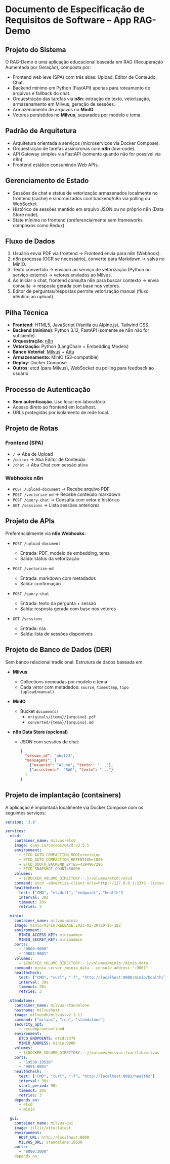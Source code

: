 # Documento de Especificação de Requisitos de Software – App RAG-Demo

## Projeto do Sistema

O RAG-Demo é uma aplicação educacional baseada em RAG (Recuperação Aumentada por Geração), composta por:

- Frontend web leve (SPA) com três abas: Upload, Editor de Conteúdo, Chat.
- Backend mínimo em Python (FastAPI) apenas para roteamento de arquivos e fallback do chat.
- Orquestração das tarefas via **n8n**: extração de texto, vetorização, armazenamento em Milvus, geração de sessões.
- Armazenamento de arquivos no **MinIO**.
- Vetores persistidos no **Milvus**, separados por modelo e tema.

## Padrão de Arquitetura

- Arquitetura orientada a serviços (microserviços via Docker Compose).
- Orquestração de tarefas assíncronas com **n8n** (low-code).
- API Gateway simples via FastAPI (somente quando não for possível via n8n).
- Frontend estático consumindo Web APIs.

## Gerenciamento de Estado

- Sessões de chat e status de vetorização armazenados localmente no frontend (cache) e sincronizados com backend/n8n via polling ou WebSocket.
- Histórico de sessões mantido em arquivo JSON ou no próprio n8n (Data Store node).
- State mínimo no frontend (preferencialmente sem frameworks complexos como Redux).

## Fluxo de Dados

1. Usuário envia PDF via frontend → Frontend envia para n8n (Webhook).
2. n8n processa (OCR se necessário), converte para Markdown → salva no MinIO.
3. Texto convertido → enviado ao serviço de vetorização (Python ou serviço externo) → vetores enviados ao Milvus.
4. Ao iniciar o chat, frontend consulta n8n para buscar contexto → envia consulta → resposta gerada com base nos vetores.
5. Editor de perguntas/respostas permite vetorização manual (fluxo idêntico ao upload).

## Pilha Técnica

- **Frontend**: HTML5, JavaScript (Vanilla ou Alpine.js), Tailwind CSS.
- **Backend (mínimo)**: Python 3.12, FastAPI (somente se n8n não for suficiente).
- **Orquestração**: [n8n](https://n8n.io)
- **Vetorização**: Python (LangChain + Embedding Models)
- **Banco Vetorial**: [Milvus](https://milvus.io) + [Attu](https://github.com/zilliztech/attu)
- **Armazenamento**: MinIO (S3-compatible)
- **Deploy**: Docker Compose
- **Outros**: etcd (para Milvus), WebSocket ou polling para feedback ao usuário

## Processo de Autenticação

- **Sem autenticação**. Uso local em laboratório.
- Acesso direto ao frontend em localhost.
- URLs protegidas por isolamento de rede local.

## Projeto de Rotas

### Frontend (SPA)

- `/` → Aba de Upload
- `/editor` → Aba Editor de Conteúdo
- `/chat` → Aba Chat com sessão ativa

### Webhooks n8n

- `POST /upload-document` → Recebe arquivo PDF
- `POST /vectorize-md` → Recebe conteúdo markdown
- `POST /query-chat` → Consulta com vetor e histórico
- `GET /sessions` → Lista sessões anteriores

## Projeto de APIs

Preferencialmente via **n8n Webhooks**:

- `POST /upload-document`
  - Entrada: PDF, modelo de embedding, tema
  - Saída: status da vetorização

- `POST /vectorize-md`
  - Entrada: markdown com metadados
  - Saída: confirmação

- `POST /query-chat`
  - Entrada: texto da pergunta + sessão
  - Saída: resposta gerada com base nos vetores

- `GET /sessions`
  - Entrada: n/a
  - Saída: lista de sessões disponíveis

## Projeto de Banco de Dados (DER)

Sem banco relacional tradicional. Estrutura de dados baseada em:

- **Milvus**
  - Collections nomeadas por modelo e tema
  - Cada vetor com metadados: `source`, `timestamp`, `tipo (upload/manual)`

- **MinIO**
  - Bucket `documents/`
    - `originals/{tema}/{arquivo}.pdf`
    - `converted/{tema}/{arquivo}.md`

- **n8n Data Store (opcional)**
  - JSON com sessões de chat:
    ```json
    {
      "sessao_id": "abc123",
      "mensagens": [
        {"usuario": "Aluno", "texto": "..."},
        {"assistente": "RAG", "texto": "..."}
      ]
    }
    ```

## Projeto de implantação (containers)

A aplicação é implantada localmente via Docker Compose com os seguintes serviços:

```yaml
version: '3.8'

services:
  etcd:
    container_name: milvus-etcd
    image: quay.io/coreos/etcd:v3.5.5
    environment:
      - ETCD_AUTO_COMPACTION_MODE=revision
      - ETCD_AUTO_COMPACTION_RETENTION=1000
      - ETCD_QUOTA_BACKEND_BYTES=4294967296
      - ETCD_SNAPSHOT_COUNT=50000
    volumes:
      - ${DOCKER_VOLUME_DIRECTORY:-.}/volumes/etcd:/etcd
    command: etcd -advertise-client-urls=http://127.0.0.1:2379 -listen-client-urls http://0.0.0.0:2379 --data-dir /etcd
    healthcheck:
      test: ["CMD", "etcdctl", "endpoint", "health"]
      interval: 30s
      timeout: 20s
      retries: 3

  minio:
    container_name: milvus-minio
    image: minio/minio:RELEASE.2023-03-20T20-16-18Z
    environment:
      MINIO_ACCESS_KEY: minioadmin
      MINIO_SECRET_KEY: minioadmin
    ports:
      - "9000:9000"
      - "9001:9001"
    volumes:
      - ${DOCKER_VOLUME_DIRECTORY:-.}/volumes/minio:/minio_data
    command: minio server /minio_data --console-address ":9001"
    healthcheck:
      test: ["CMD", "curl", "-f", "http://localhost:9000/minio/health/live"]
      interval: 30s
      timeout: 20s
      retries: 3

  standalone:
    container_name: milvus-standalone
    hostname: milvushost
    image: milvusdb/milvus:v2.3.11
    command: ["milvus", "run", "standalone"]
    security_opt:
      - seccomp:unconfined
    environment:
      ETCD_ENDPOINTS: etcd:2379
      MINIO_ADDRESS: minio:9000
    volumes:
      - ${DOCKER_VOLUME_DIRECTORY:-.}/volumes/milvus:/var/lib/milvus
    ports:
      - "19530:19530"
      - "9091:9091"
    healthcheck:
      test: ["CMD", "curl", "-f", "http://localhost:9091/healthz"]
      interval: 30s
      start_period: 90s
      timeout: 20s
      retries: 3
    depends_on:
      - etcd
      - minio

  gui:
    container_name: milvus-gui
    image: zilliz/attu:latest
    environment:
      HOST_URL: http://localhost:8000
      MILVUS_URL: standalone:19530
    ports:
      - "8000:3000"
    depends_on_
